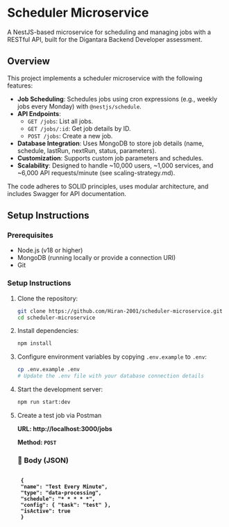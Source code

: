 # Scheduler Microservice

A NestJS-based microservice for scheduling and managing jobs with a RESTful API, built for the Digantara Backend Developer assessment.

## Overview
This project implements a scheduler microservice with the following features:
- **Job Scheduling**: Schedules jobs using cron expressions (e.g., weekly jobs every Monday) with `@nestjs/schedule`.
- **API Endpoints**:
  - `GET /jobs`: List all jobs.
  - `GET /jobs/:id`: Get job details by ID.
  - `POST /jobs`: Create a new job.
- **Database Integration**: Uses MongoDB to store job details (name, schedule, lastRun, nextRun, status, parameters).
- **Customization**: Supports custom job parameters and schedules.
- **Scalability**: Designed to handle ~10,000 users, ~1,000 services, and ~6,000 API requests/minute (see scaling-strategy.md).

The code adheres to SOLID principles, uses modular architecture, and includes Swagger for API documentation.

## Setup Instructions

### Prerequisites
- Node.js (v18 or higher)
- MongoDB (running locally or provide a connection URI)
- Git


### Setup Instructions

1. Clone the repository:
   ```bash
   git clone https://github.com/Hiran-2001/scheduler-microservice.git
   cd scheduler-microservice  
   ```

2. Install dependencies:
   ```bash
   npm install
   ```
3. Configure environment variables by copying `.env.example` to `.env`:
   ```bash
   cp .env.example .env
   # Update the .env file with your database connection details
   ```

4. Start the development server:
   ```bash
   npm run start:dev
   ```
5. Create a test job via Postman
   
   <p><strong>URL:<strong> http://localhost:3000/jobs</p>
   <p><strong>Method:</strong> <code>POST</code></p>
   <h3>🔹 Body (JSON)</h3>
   <pre><code>
    {
    "name": "Test Every Minute",
    "type": "data-processing",
    "schedule": "* * * * *",
    "config": { "task": "test" },
    "isActive": true
    }
   </code></pre>
